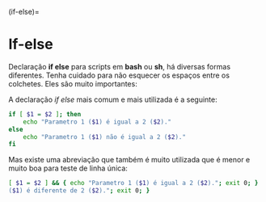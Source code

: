 (if-else)=
        
# If-else

Declaração **if else** para scripts em **bash** ou **sh**, há diversas formas diferentes. Tenha cuidado para não esquecer os espaços entre os colchetes. Eles são muito importantes:

A declaração *if else* mais comum e mais utilizada é a seguinte:

```bash
if [ $1 = $2 ]; then
    echo "Parametro 1 ($1) é igual a 2 ($2)."
else
    echo "Parametro 1 ($1) não é igual a 2 ($2)."
fi
```

Mas existe uma abreviação que também é muito utilizada que é menor e muito boa para teste de linha única:

```bash
[ $1 = $2 ] && { echo "Parametro 1 ($1) é igual a 2 ($2)."; exit 0; } || { echo "Parametro 1
($1) é diferente de 2 ($2)."; exit 0; }
```

